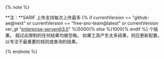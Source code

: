 {% note %}

**注：**SARIF 上传支持每次上传最多 {% if currentVersion == "github-ae@next" or currentVersion == "free-pro-team@latest" or currentVersion ver_gt "enterprise-server@3.0" %}5000{% else %}1000{% endif %} 个结果。 超过此限制的任何结果均被忽略。 如果工具产生太多结果，则应更新配置，以专注于最重要的规则或查询的结果。

{% endnote %}
